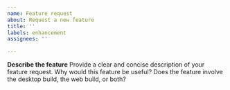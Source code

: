 ```yaml
---
name: Feature request
about: Request a new feature
title: ''
labels: enhancement
assignees: ''

---
```


<!--
If you have a question about Ruffle, you can ask for help on our Discord chat:
https://discord.gg/ruffle

Also consult the FAQ for common issues and questions:
https://github.com/ruffle-rs/ruffle/wiki/Frequently-Asked-Questions-For-Users
-->

**Describe the feature**
Provide a clear and concise description of your feature request. Why would this feature be useful? Does the feature involve the desktop build, the web build, or both?

